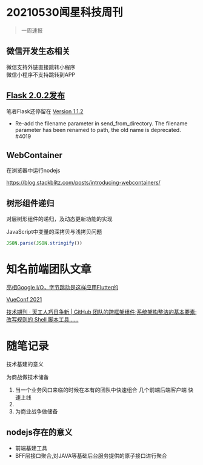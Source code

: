 # 20210530闻星科技周刊

> 一周速报

## 微信开发生态相关

微信支持外链直接跳转小程序  
微信小程序不支持跳转到APP

## [Flask 2.0.2发布](https://flask.palletsprojects.com/en/2.0.x/changes/#version-2-0-1)

笔者Flask还停留在 [Version 1.1.2](https://flask.palletsprojects.com/en/2.0.x/changes/#version-1-1-2)



- Re-add the filename parameter in send_from_directory. The filename parameter has been renamed to path, the old name is deprecated. #4019


## WebContainer

在浏览器中运行nodejs

https://blog.stackblitz.com/posts/introducing-webcontainers/


## 树形组件递归

对层树形组件的递归，及动态更新功能的实现

JavaScript中变量的深拷贝与浅拷贝问题

```javascript
JSON.parse(JSON.stringify())
```

# 知名前端团队文章

[亮相Google I/O，字节跳动是这样应用Flutter的](https://mp.weixin.qq.com/s/Bvp7PxYqM5Z-x5fUz8wDIQ)

[VueConf 2021](https://vue.w3ctech.com/)


[技术期刊 · 天工人巧日争新 | GitHub 团队的跨框架组件;系统架构整洁的基本要素;改写规则的 Shell 脚本工具……](https://mp.weixin.qq.com/s/hPoYsFsszaNqs-Z3KtasTg)

# 随笔记录

技术基建的意义

为商战做技术储备

1. 当一个业务风口来临的时候在本有的团队中快速组合 几个前端后端客户端 快速上线
2. 
3. 为商业战争做储备

## nodejs存在的意义

- 前端基建工具
- BFF层接口聚合,对JAVA等基础后台服务提供的原子接口进行聚合